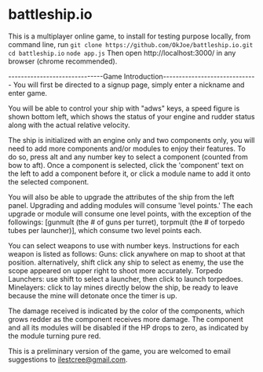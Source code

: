 # battleship.io
This is a multiplayer online game, to install for testing purpose locally, from command line, run 
`git clone https://github.com/OkJoe/battleship.io.git` 
`cd battleship.io` 
`node app.js` 
Then open http://localhost:3000/ in any browser (chrome recommended). 

------------------------------Game Introduction------------------------------
You will first be directed to a signup page, simply enter a nickname and enter game. 

You will be able to control your ship with "adws" keys, a speed figure is shown bottom left, which shows the status of your engine and rudder status along with the actual relative velocity. 

The ship is initialized with an engine only and two components only, you will need to add more components and/or modules to enjoy their features. To do so, press alt and any number key to select a component (counted from bow to aft). Once a component is selected, click the 'component' text on the left to add a component before it, or click a module name to add it onto the selected component. 

You will also be able to upgrade the attributes of the ship from the left panel. Upgrading and adding modules will consume 'level points.' The each upgrade or module will consume one level points, with the exception of the followings: [gunmult (the # of guns per turret), torpmult (the # of torpedo tubes per launcher)], which consume two level points each. 

You can select weapons to use with number keys. Instructions for each weapon is listed as follows: 
Guns: click anywhere on map to shoot at that position. alternatively, shift click any ship to select as enemy, the use the scope appeared on upper right to shoot more accurately. 
Torpedo Launchers: use shift to select a launcher, then click to launch torpedoes. 
Minelayers: click to lay mines directly below the ship, be ready to leave because the mine will detonate once the timer is up. 

The damage received is indicated by the color of the components, which grows redder as the component receives more damage. The component and all its modules will be disabled if the HP drops to zero, as indicated by the module turning pure red. 

This is a preliminary version of the game, you are welcomed to email suggestions to ilestcree@gmail.com. 